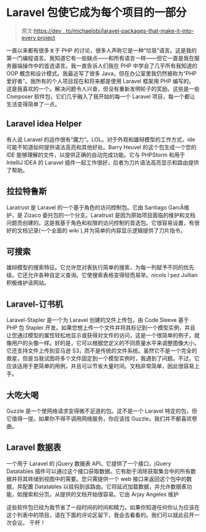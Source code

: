 # Laravel 包使它成为每个项目的一部分

> 原文:[https://dev . to/michaelobi/laravel-packages-that-make-it-into-every project](https://dev.to/michaelobi/laravel-packages-that-make-it-into-everyproject)

一直以来都有很多关于 PHP 的讨论，很多人声称它是一种“垃圾”语言。这是我的第一门编程语言。我知道它有一些缺点——和所有语言一样——但它一直是我在服务器端操作中的首选语言。我一直告诉人们我在 PHP 中学会了几乎所有我知道的 OOP 概念和设计模式。我最近写了很多 Java，但在办公室里我仍然被称为“PHP 爱好者”。我所有的个人项目现在和将来都是使用 Laravel 框架用 PHP 编写的。这是我喜欢的一个。解决问题令人兴奋，但没有重新发明轮子的奖励。这些是一些 Composer 软件包，它们几乎融入了我开始的每一个 Laravel 项目，每一个都让生活变得简单了一点。

## Laravel idea Helper

有人说 Laravel 的运作很有“魔力”。LOL。对于外观和雄辩模型的工作方式，ide 可能不知道如何提供语法高亮和其他好处。Barry Heuvel 的这个包生成一个您的 IDE 能够理解的文件，以提供正确的自动完成功能。它与 PHPStorm 和用于 IntelliJ IDEA 的 Laravel 插件一起工作很好，后者为刀片语法高亮显示和路由提供了帮助。

## 拉拉特鲁斯

Laratrust 是 Laravel 的一个基于角色的访问控制包。它由 Santiago GarcÃ维护，是 Zizaco 委托包的一个分支。Laratrust 是因为原始项目面临的维护和文档问题而创建的。这是我基于角色和权限的访问控制的首选包。它很容易设置，有很好的文档记录(一个全面的 wiki ),并为简单的内容显示逻辑提供了刀片指令。

## 可搜索

雄辩模型的搜索特征。它允许您对表执行简单的搜索，为每一列赋予不同的优先级。它还允许各种自定义查询。它使搜索表格变得轻而易举。nicols l pez Jullian 积极维护该网站。

## Laravel-订书机

Laravel-Stapler 是一个为 Laravel 创建的文件上传包，由 Code Sleeve 基于 PHP 包 Stapler 开发。如果您想上传一个文件并将其标记到一个模型实例，并且让您通过模型的属性轻松地显示或获得对文件的访问，这是一个很简单的例子，就像用户的头像一样。好的是，它可以根据您定义的不同质量水平来调整图像大小。它还支持文件上传到亚马逊 S3，而不是传统的文件系统。虽然它不是一个完全的救星，但是当我试图将多个文件固定到一个模型实例时，我遇到了问题。不过，它应该适用于更简单的用例，并且可以节省大量时间。文档非常简单，因此很容易上手。

## 大吃大喝

Guzzle 是一个使网络请求变得微不足道的包。这不是一个 Laravel 特定的包，但它值得一提。如果你不得不调用网络服务，你应该找 Guzzle。我们并不都喜欢卷曲。

## Laravel 数据表

一个用于 Laravel 的 jQuery 数据表 API。它提供了一个接口，jQuery Datatables 插件可以通过这个接口获取数据。它有助于消除获取集合中的所有数据并将其转储到视图中的需要。您只需提供一个 web 接口来返回这个包中的数据，并配置 Datatables 以挂钩到该路由。它将延迟加载数据，并允许数据表功能，如搜索和分页。从提供的文档开始很容易。它由 Arjay Angeles 维护

这些软件包已经为我节省了一段时间的时间和精力。如果你知道任何你认为应该在这个列表中的项目，请在下面的评论区留下，我会去看看的。我们可以就此召开一次会议。
干杯！